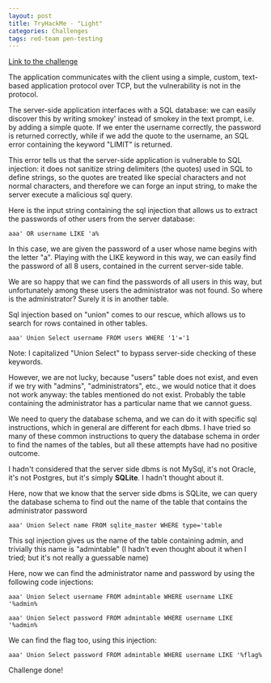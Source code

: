```yaml
---
layout: post
title: TryHackMe - "Light"
categories: Challenges
tags: red-team pen-testing 
---
```

[Link to the challenge](https://tryhackme.com/room/lightroom)

The application communicates with the client using a simple, custom, text-based application protocol over TCP, but the vulnerability is not in the protocol.

The server-side application interfaces with a SQL database: we can easily discover this by writing smokey' instead of smokey in the text prompt, i.e. by adding a simple quote. 
If we enter the username correctly, the password is returned correctly, while if we add the quote to the username, an SQL error containing the keyword "LIMIT" is returned.

This error tells us that the server-side application is vulnerable to SQL injection: it does not sanitize string delimiters (the quotes) used in SQL to define strings, so the quotes are treated like special characters and not normal characters, and therefore we can forge an input string, to make the server execute a malicious sql query.

Here is the input string containing the sql injection that allows us to extract the passwords of other users from the server database: 

    aaa' OR username LIKE 'a%

In this case, we are given the password of a user whose name begins with the letter "a".
Playing with the LIKE keyword in this way, we can easily find the password of all 8 users, contained in the current server-side table.

We are so happy that we can find the passwords of all users in this way, but unfortunately among these users the administrator was not found.
So where is the administrator? Surely it is in another table.

Sql injection based on "union" comes to our rescue, which allows us to search for rows contained in other tables.

    aaa' Union Select username FROM users WHERE '1'='1

Note: I capitalized "Union Select" to bypass server-side checking of these keywords.

However, we are not lucky, because "users" table does not exist, and even if we try with "admins", "administrators", etc., we would notice that it does not work anyway: the tables mentioned do not exist.
Probably the table containing the administrator has a particular name that we cannot guess.

We need to query the database schema, and we can do it with specific sql instructions, which in general are different for each dbms.
I have tried so many of these common instructions to query the database schema in order to find the names of the tables, but all these attempts have had no positive outcome.

I hadn't considered that the server side dbms is not MySql, it's not Oracle, it's not Postgres, but it's simply **SQLite**. I hadn't thought about it.

Here, now that we know that the server side dbms is SQLite, we can query the database schema to find out the name of the table that contains the administrator password

    aaa' Union Select name FROM sqlite_master WHERE type='table

This sql injection gives us the name of the table containing admin, and trivially this name is "admintable" (I hadn't even thought about it when I tried; but it's not really a guessable name)

Here, now we can find the administrator name and password by using the following code injections:

    aaa' Union Select username FROM admintable WHERE username LIKE '%admin%

    aaa' Union Select password FROM admintable WHERE username LIKE '%admin%

We can find the flag too, using this injection:

    aaa' Union Select password FROM admintable WHERE username LIKE '%flag%

Challenge done!